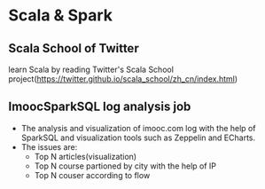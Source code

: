 # Scala & Spark
## Scala School of Twitter
learn Scala by reading Twitter's Scala School project(https://twitter.github.io/scala_school/zh_cn/index.html)
## ImoocSparkSQL log analysis job
- The analysis and visualization of imooc.com log with the help of SparkSQL and visualization tools such as Zeppelin and ECharts.
- The issues are: 
  - Top N articles(visualization)
  - Top N course partioned by city with the help of IP
  - Top N couser according to flow